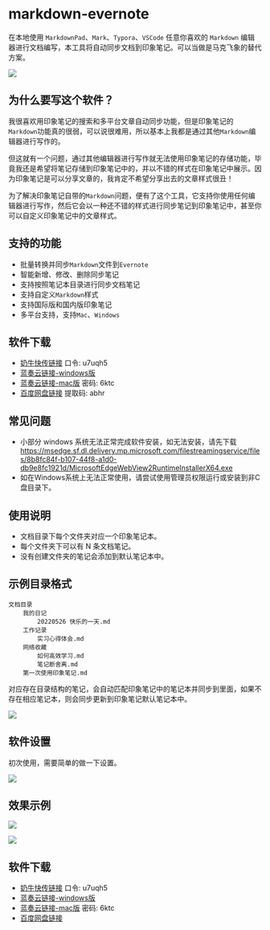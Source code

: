 # markdown-evernote

在本地使用 `MarkdownPad`、`Mark`、`Typora`、`VSCode` 任意你喜欢的 `Markdown` 编辑器进行文档编写，本工具将自动同步文档到印象笔记。可以当做是马克飞象的替代方案。

![](https://imageio.jscs.top/1m80mf.jpg)

## 为什么要写这个软件？

我很喜欢用印象笔记的搜索和多平台文章自动同步功能，但是印象笔记的`Markdown`功能真的很弱，可以说很难用，所以基本上我都是通过其他`Markdown`编辑器进行写作的。

但这就有一个问题，通过其他编辑器进行写作就无法使用印象笔记的存储功能，毕竟我还是希望将笔记存储到印象笔记中的，并以不错的样式在印象笔记中展示。因为印象笔记是可以分享文章的，我肯定不希望分享出去的文章样式很丑！

为了解决印象笔记自带的`Markdown`问题，便有了这个工具，它支持你使用任何编辑器进行写作，然后它会以一种还不错的样式进行同步笔记到印象笔记中，甚至你可以自定义印象笔记中的文章样式。

## 支持的功能

- 批量转换并同步`Markdown`文件到`Evernote`
- 智能新增、修改、删除同步笔记
- 支持按照笔记本目录进行同步文档笔记
- 支持自定义`Markdown`样式
- 支持国际版和国内版印象笔记
- 多平台支持，支持`Mac`、`Windows`

## 软件下载

- [奶牛快传链接](https://cowtransfer.com/s/691246890e664b) 口令: u7uqh5
- [蓝奏云链接-windows版](https://jscs.lanzouw.com/i2MjS05mxx5e)
- [蓝奏云链接-mac版](https://jscs.lanzouw.com/iS5TO05mxw7a) 密码: 6ktc
- [百度网盘链接](https://pan.baidu.com/s/1T5qZckKXSju0YaQAEt6Ypg?pwd=abhr) 提取码: abhr

## 常见问题

- 小部分 windows 系统无法正常完成软件安装，如无法安装，请先下载 https://msedge.sf.dl.delivery.mp.microsoft.com/filestreamingservice/files/8b8fc84f-b107-44f8-a1d0-db9e8fc1921d/MicrosoftEdgeWebView2RuntimeInstallerX64.exe
- 如在Windows系统上无法正常使用，请尝试使用管理员权限运行或安装到非C盘目录下。

## 使用说明

- 文档目录下每个文件夹对应一个印象笔记本。
- 每个文件夹下可以有 N 条文档笔记。
- 没有创建文件夹的笔记会添加到默认笔记本中。

## 示例目录格式

```
文档目录
    我的日记
        20220526 快乐的一天.md
    工作记录
        实习心得体会.md
    网络收藏
        如何高效学习.md
        笔记断舍离.md
    第一次使用印象笔记.md
```

对应存在目录结构的笔记，会自动匹配印象笔记中的笔记本并同步到里面，如果不存在相应笔记本，则会同步更新到印象笔记默认笔记本中。

![](https://imageio.jscs.top/vIyIiD.jpg)

## 软件设置

初次使用，需要简单的做一下设置。

![](https://imageio.jscs.top/4abIGS.png)

## 效果示例

![](https://imageio.jscs.top/WZ0xof.png)

![](https://imageio.jscs.top/1m80mf.jpg)

## 软件下载

- [奶牛快传链接](https://cowtransfer.com/s/691246890e664b) 口令: u7uqh5
- [蓝奏云链接-windows版](https://jscs.lanzouw.com/i2MjS05mxx5e)
- [蓝奏云链接-mac版](https://jscs.lanzouw.com/iS5TO05mxw7a) 密码: 6ktc
- [百度网盘链接](https://pan.baidu.com/s/1T5qZckKXSju0YaQAEt6Ypg?pwd=abhr)

